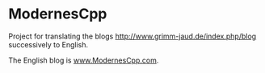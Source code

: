# ModernesCpp
Project for translating the blogs http://www.grimm-jaud.de/index.php/blog successively to English. 

The English blog is www.ModernesCpp.com.

